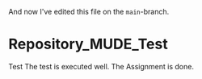 And now I've edited this file on the `main`-branch.
# Repository_MUDE_Test
Test
The test is executed well. The Assignment is done.
